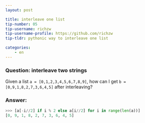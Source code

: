 ```yaml
---
layout: post

title: interleave one list
tip-number: 05
tip-username: richzw
tip-username-profile: https://github.com/richzw
tip-tldr: pythonic way to interleave one list

categories:
    - en
---
```


### Question: interleave two strings

Given a list `a = [0,1,2,3,4,5,6,7,8,9]`, how can I get `b = [0,9,1,8,2,7,3,6,4,5]` after interleaving?

### Answer:

```python
>>> [a[-i//2] if i % 2 else a[i//2] for i in range(len(a))]
[0, 9, 1, 8, 2, 7, 3, 6, 4, 5]
```
